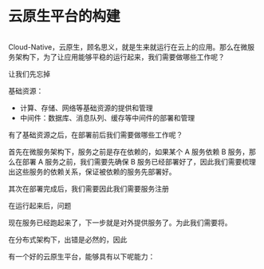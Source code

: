# 云原生平台的构建

![]()

Cloud-Native，云原生，顾名思义，就是生来就运行在云上的应用。那么在微服务架构下，为了让应用能够平稳的运行起来，我们需要做哪些工作呢？

让我们先忘掉



基础资源：

- 计算、存储、网络等基础资源的提供和管理
- 中间件：数据库、消息队列、缓存等中间件的部署和管理


有了基础资源之后，在部署前后我们需要做哪些工作呢？

首先在微服务架构下，服务之前是存在依赖的，如果某个 A 服务依赖 B 服务，那么在部署 A 服务之前，我们需要先确保 B 服务已经部署好了，因此我们需要梳理出这些服务的依赖关系，保证被依赖的服务先部署好。

其次在部署完成后，我们需要因此我们需要服务注册

在运行起来后，问题

现在服务已经跑起来了，下一步就是对外提供服务了。为此我们需要将。



在分布式架构下，出错是必然的，因此


有一个好的云原生平台，能够具有以下呢能力：

